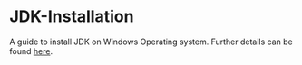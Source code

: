 # JDK-Installation
A guide to install JDK on Windows Operating system. Further details can be found [here](./Install%20JDK8%20on%20Windows.md).
